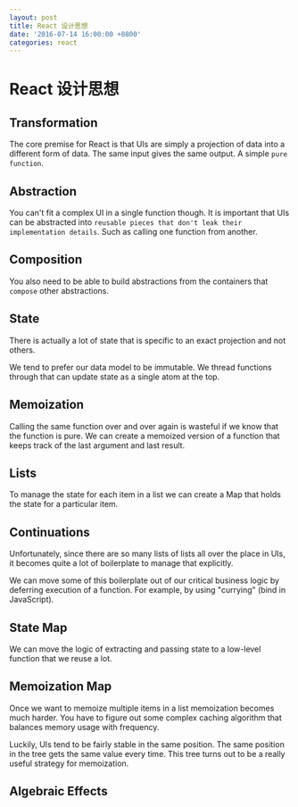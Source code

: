 ```yaml
---
layout: post
title: React 设计思想
date: '2016-07-14 16:00:00 +0800'
categories: react
---
```


# React 设计思想

## Transformation

The core premise for React is that UIs are simply a projection of data into a different form of data. The same input gives the same output. A simple `pure function`.

## Abstraction

You can't fit a complex UI in a single function though. It is important that UIs can be abstracted into `reusable pieces that don't leak their implementation details`. Such as calling one function from another.

## Composition

You also need to be able to build abstractions from the containers that `compose` other abstractions.

## State

There is actually a lot of state that is specific to an exact projection and not others.

We tend to prefer our data model to be immutable. We thread functions through that can update state as a single atom at the top.

## Memoization

Calling the same function over and over again is wasteful if we know that the function is pure. We can create a memoized version of a function that keeps track of the last argument and last result.

## Lists

To manage the state for each item in a list we can create a Map that holds the state for a particular item.

## Continuations

Unfortunately, since there are so many lists of lists all over the place in UIs, it becomes quite a lot of boilerplate to manage that explicitly.

We can move some of this boilerplate out of our critical business logic by deferring execution of a function. For example, by using "currying" (bind in JavaScript).

## State Map

We can move the logic of extracting and passing state to a low-level function that we reuse a lot.

## Memoization Map

Once we want to memoize multiple items in a list memoization becomes much harder. You have to figure out some complex caching algorithm that balances memory usage with frequency.

Luckily, UIs tend to be fairly stable in the same position. The same position in the tree gets the same value every time. This tree turns out to be a really useful strategy for memoization.

## Algebraic Effects
